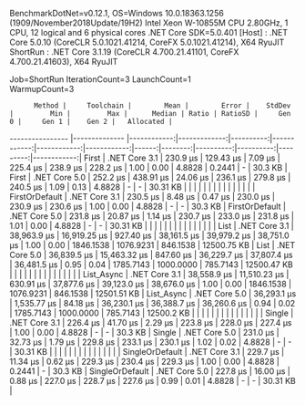 
BenchmarkDotNet=v0.12.1, OS=Windows 10.0.18363.1256 (1909/November2018Update/19H2)
Intel Xeon W-10855M CPU 2.80GHz, 1 CPU, 12 logical and 6 physical cores
.NET Core SDK=5.0.401
  [Host]   : .NET Core 5.0.10 (CoreCLR 5.0.1021.41214, CoreFX 5.0.1021.41214), X64 RyuJIT
  ShortRun : .NET Core 3.1.19 (CoreCLR 4.700.21.41101, CoreFX 4.700.21.41603), X64 RyuJIT

Job=ShortRun  IterationCount=3  LaunchCount=1  
WarmupCount=3  

          Method |     Toolchain |        Mean |        Error |    StdDev |         Min |         Max |      Median | Ratio | RatioSD |     Gen 0 |     Gen 1 |    Gen 2 |   Allocated |
---------------- |-------------- |------------:|-------------:|----------:|------------:|------------:|------------:|------:|--------:|----------:|----------:|---------:|------------:|
           First | .NET Core 3.1 |    230.9 μs |    129.43 μs |   7.09 μs |    225.4 μs |    238.9 μs |    228.2 μs |  1.00 |    0.00 |    4.8828 |    0.2441 |        - |     30.3 KB |
           First | .NET Core 5.0 |    252.2 μs |    438.91 μs |  24.06 μs |    236.1 μs |    279.8 μs |    240.5 μs |  1.09 |    0.13 |    4.8828 |         - |        - |    30.31 KB |
                 |               |             |              |           |             |             |             |       |         |           |           |          |             |
  FirstOrDefault | .NET Core 3.1 |    230.5 μs |      8.48 μs |   0.47 μs |    230.0 μs |    230.9 μs |    230.6 μs |  1.00 |    0.00 |    4.8828 |         - |        - |     30.3 KB |
  FirstOrDefault | .NET Core 5.0 |    231.8 μs |     20.87 μs |   1.14 μs |    230.7 μs |    233.0 μs |    231.8 μs |  1.01 |    0.00 |    4.8828 |         - |        - |    30.31 KB |
                 |               |             |              |           |             |             |             |       |         |           |           |          |             |
            List | .NET Core 3.1 | 38,963.9 μs | 16,919.25 μs | 927.40 μs | 38,161.5 μs | 39,979.2 μs | 38,751.0 μs |  1.00 |    0.00 | 1846.1538 | 1076.9231 | 846.1538 | 12500.75 KB |
            List | .NET Core 5.0 | 36,839.5 μs | 15,463.32 μs | 847.60 μs | 36,229.7 μs | 37,807.4 μs | 36,481.5 μs |  0.95 |    0.04 | 1785.7143 | 1000.0000 | 785.7143 | 12500.47 KB |
                 |               |             |              |           |             |             |             |       |         |           |           |          |             |
      List_Async | .NET Core 3.1 | 38,558.9 μs | 11,510.23 μs | 630.91 μs | 37,877.6 μs | 39,123.0 μs | 38,676.0 μs |  1.00 |    0.00 | 1846.1538 | 1076.9231 | 846.1538 | 12501.51 KB |
      List_Async | .NET Core 5.0 | 36,293.1 μs |  1,535.77 μs |  84.18 μs | 36,230.1 μs | 36,388.7 μs | 36,260.6 μs |  0.94 |    0.02 | 1785.7143 | 1000.0000 | 785.7143 |  12500.2 KB |
                 |               |             |              |           |             |             |             |       |         |           |           |          |             |
          Single | .NET Core 3.1 |    226.4 μs |     41.70 μs |   2.29 μs |    223.8 μs |    228.0 μs |    227.4 μs |  1.00 |    0.00 |    4.8828 |         - |        - |     30.3 KB |
          Single | .NET Core 5.0 |    231.0 μs |     32.73 μs |   1.79 μs |    229.8 μs |    233.1 μs |    230.1 μs |  1.02 |    0.02 |    4.8828 |         - |        - |    30.31 KB |
                 |               |             |              |           |             |             |             |       |         |           |           |          |             |
 SingleOrDefault | .NET Core 3.1 |    229.7 μs |     11.34 μs |   0.62 μs |    229.3 μs |    230.4 μs |    229.3 μs |  1.00 |    0.00 |    4.8828 |    0.2441 |        - |     30.3 KB |
 SingleOrDefault | .NET Core 5.0 |    227.8 μs |     16.00 μs |   0.88 μs |    227.0 μs |    228.7 μs |    227.6 μs |  0.99 |    0.01 |    4.8828 |         - |        - |    30.31 KB |
